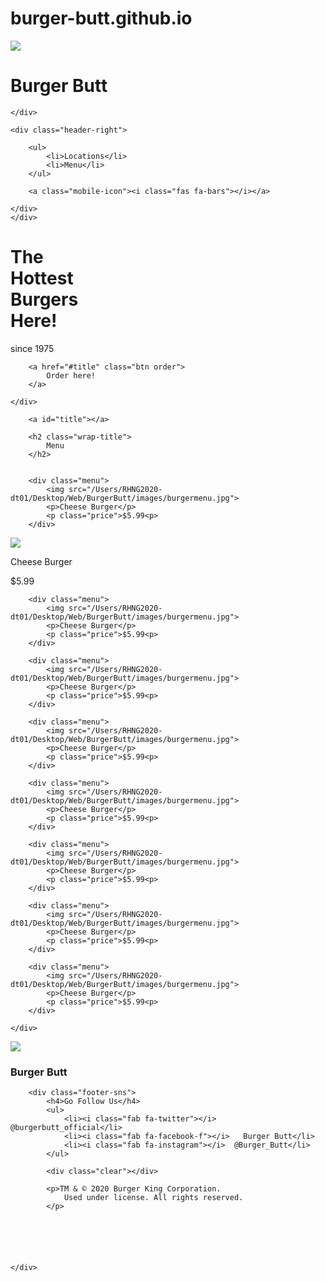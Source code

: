 # burger-butt.github.io
<!DOCTYPE html>
<head>
	<meta charset="utf-8">
	<title>BurgerButt</title>
	<link rel="icon" type="image/x-icon" href="/Users/RHNG2020-dt01/Desktop/Web/BurgerButt/images/burgerbutt-logo.png">
	<meta name="viewport" content="width=device-width, initial-scale=1.0">
	<link rel="stylesheet" href="Test.style.css">
	<link rel="stylesheet" href="responsive.css">
	<script src="https://kit.fontawesome.com/02d2893f99.js" crossorigin="anonymous"></script>
</head>

<body>
<!--ここからコード記入-->
<div class="header">
	<div class="container">
	<div class="header-left">
		<img src="/Users/RHNG2020-dt01/Desktop/Web/BurgerButt/images/burgerbutt-logo.png">
		<h1 class="logotype">Burger Butt</h1>

	</div>

	<div class="header-right">
		
		<ul>
			<li>Locations</li>
			<li>Menu</li>
		</ul>

		<a class="mobile-icon"><i class="fas fa-bars"></i></a>

	</div>
	</div>
</div>

<div class="top-wrapper">
	<div class="container">
		<h1>The<br>
			Hottest<br>
			Burgers<br>
			Here!
		</h1>
		<p>since 1975</p>

		<a href="#title" class="btn order">
			Order here!
		</a>

	</div>
</div>


<div class="menu-wrapper">
	<div class="container">

		<a id="title"></a>

		<h2 class="wrap-title">
			Menu
		</h2>


		<div class="menu">
			<img src="/Users/RHNG2020-dt01/Desktop/Web/BurgerButt/images/burgermenu.jpg">
			<p>Cheese Burger</p>
			<p class="price">$5.99<p>
		</div>

<div class="menu">
			<img src="/Users/RHNG2020-dt01/Desktop/Web/BurgerButt/images/burgermenu.jpg">
			<p>Cheese Burger</p>
			<p class="price">$5.99<p>
		</div>

		<div class="menu">
			<img src="/Users/RHNG2020-dt01/Desktop/Web/BurgerButt/images/burgermenu.jpg">
			<p>Cheese Burger</p>
			<p class="price">$5.99<p>
		</div>

		<div class="menu">
			<img src="/Users/RHNG2020-dt01/Desktop/Web/BurgerButt/images/burgermenu.jpg">
			<p>Cheese Burger</p>
			<p class="price">$5.99<p>
		</div>

		<div class="menu">
			<img src="/Users/RHNG2020-dt01/Desktop/Web/BurgerButt/images/burgermenu.jpg">
			<p>Cheese Burger</p>
			<p class="price">$5.99<p>
		</div>

		<div class="menu">
			<img src="/Users/RHNG2020-dt01/Desktop/Web/BurgerButt/images/burgermenu.jpg">
			<p>Cheese Burger</p>
			<p class="price">$5.99<p>
		</div>

		<div class="menu">
			<img src="/Users/RHNG2020-dt01/Desktop/Web/BurgerButt/images/burgermenu.jpg">
			<p>Cheese Burger</p>
			<p class="price">$5.99<p>
		</div>

		<div class="menu">
			<img src="/Users/RHNG2020-dt01/Desktop/Web/BurgerButt/images/burgermenu.jpg">
			<p>Cheese Burger</p>
			<p class="price">$5.99<p>
		</div>

		<div class="menu">
			<img src="/Users/RHNG2020-dt01/Desktop/Web/BurgerButt/images/burgermenu.jpg">
			<p>Cheese Burger</p>
			<p class="price">$5.99<p>
		</div>

	</div>
</div>


<div class="footer">
	<div class="container">
		<div class="footer-wrap">
			<img class="footer-logo" src="/Users/RHNG2020-dt01/Desktop/Web/BurgerButt/images/Burgerbutt-logo-white.png">
			<h3 class="footer-logo">Burger Butt</h3>
		</div>

		<div class="footer-sns">
			<h4>Go Follow Us</h4>
			<ul>
				<li><i class="fab fa-twitter"></i>  @burgerbutt_official</li>
				<li><i class="fab fa-facebook-f"></i>   Burger Butt</li>
				<li><i class="fab fa-instagram"></i>  @Burger_Butt</li>
			</ul>

			<div class="clear"></div>

			<p>TM & © 2020 Burger King Corporation.
				Used under license. All rights reserved.
			</p>






	</div>
</div>


</body>
